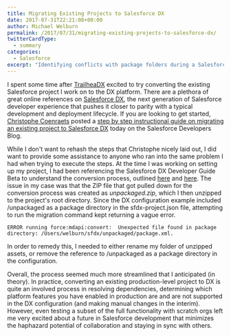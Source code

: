 ```yaml
---
title: Migrating Existing Projects to Salesforce DX
date: 2017-07-31T22:21:08+00:00
author: Michael Welburn
permalink: /2017/07/31/migrating-existing-projects-to-salesforce-dx/
twitterCardType:
  - summary
categories:
  - Salesforce
excerpt: "Identifying conflicts with package folders during a Salesforce DX migration."
---
```


I spent some time after [TrailheaDX](https://developer.salesforce.com/trailheadx) excited to try converting the existing Salesforce project I work on to the DX platform. There are a plethora of great online references on [Salesforce DX](https://developer.salesforce.com/platform/dx), the next generation of Salesforce developer experience that pushes it closer to parity with a typical development and deployment lifecycle. If you are looking to get started, [Christophe Coenraets](http://coenraets.org/) posted a [step by step instructional guide on migrating an existing project to Salesforce DX](https://developer.salesforce.com/blogs/developer-relations/2017/07/migrating-existing-projects-salesforce-dx.html) today on the Salesforce Developers Blog.

While I don't want to rehash the steps that Christophe nicely laid out, I did want to provide some assistance to anyone who ran into the same problem I had when trying to execute the steps. At the time I was working on setting up my project, I had been referencing the Salesforce DX Developer Guide Beta to understand the conversion process, outlined [here](https://developer.salesforce.com/docs/atlas.en-us.sfdx_dev.meta/sfdx_dev/sfdx_dev_ws_config.htm) and [here](https://developer.salesforce.com/docs/atlas.en-us.sfdx_dev.meta/sfdx_dev/sfdx_dev_ws_retrieve_pack_xml.htm). The issue in my case was that the ZIP file that got pulled down for the conversion process was created as *unpackaged.zip*, which I then unzipped to the project's root directory. Since the DX configuration example included /unpackaged as a package directory in the sfdx-project.json file, attempting to run the migration command kept returning a vague error.

    ERROR running force:mdapi:convert:  Unexpected file found in package directory: /Users/welburn/sfdx/unpackaged/package.xml.
    
In order to remedy this, I needed to either rename my folder of unzipped assets, or remove the reference to /unpackaged as a package directory in the configuration.

Overall, the process seemed much more streamlined that I anticipated (in theory). In practice, converting an existing production-level project to DX is quite an involved process in resolving dependencies, determining which platform features you have enabled in production are and are not supported in the DX configuration (and making manual changes in the interim). However, even testing a subset of the full functionality with scratch orgs left me very excited about a future in Salesforce development that minimizes the haphazard potential of collaboration and staying in sync with others.

